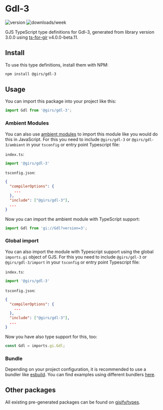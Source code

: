 
# Gdl-3

![version](https://img.shields.io/npm/v/@girs/gdl-3)
![downloads/week](https://img.shields.io/npm/dw/@girs/gdl-3)


GJS TypeScript type definitions for Gdl-3, generated from library version 3.0.0 using [ts-for-gir](https://github.com/gjsify/ts-for-gir) v4.0.0-beta.11.


## Install

To use this type definitions, install them with NPM:
```bash
npm install @girs/gdl-3
```

## Usage

You can import this package into your project like this:
```ts
import Gdl from '@girs/gdl-3';
```

### Ambient Modules

You can also use [ambient modules](https://github.com/gjsify/ts-for-gir/tree/main/packages/cli#ambient-modules) to import this module like you would do this in JavaScript.
For this you need to include `@girs/gdl-3` or `@girs/gdl-3/ambient` in your `tsconfig` or entry point Typescript file:

`index.ts`:
```ts
import '@girs/gdl-3'
```

`tsconfig.json`:
```json
{
  "compilerOptions": {
    ...
  },
  "include": ["@girs/gdl-3"],
  ...
}
```

Now you can import the ambient module with TypeScript support: 

```ts
import Gdl from 'gi://Gdl?version=3';
```

### Global import

You can also import the module with Typescript support using the global `imports.gi` object of GJS.
For this you need to include `@girs/gdl-3` or `@girs/gdl-3/import` in your `tsconfig` or entry point Typescript file:

`index.ts`:
```ts
import '@girs/gdl-3'
```

`tsconfig.json`:
```json
{
  "compilerOptions": {
    ...
  },
  "include": ["@girs/gdl-3"],
  ...
}
```

Now you have also type support for this, too:

```ts
const Gdl = imports.gi.Gdl;
```

### Bundle

Depending on your project configuration, it is recommended to use a bundler like [esbuild](https://esbuild.github.io/). You can find examples using different bundlers [here](https://github.com/gjsify/ts-for-gir/tree/main/examples).

## Other packages

All existing pre-generated packages can be found on [gjsify/types](https://github.com/gjsify/types).

